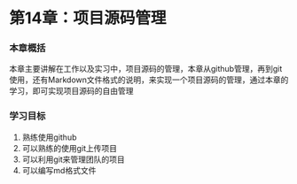 # 第14章：项目源码管理

### 本章概括

本章主要讲解在工作以及实习中，项目源码的管理，本章从github管理，再到git使用，还有Markdown文件格式的说明，来实现一个项目源码的管理，通过本章的学习，即可实现项目源码的自由管理

### 学习目标

1. 熟练使用github
2. 可以熟练的使用git上传项目
3. 可以利用git来管理团队的项目
4. 可以编写md格式文件